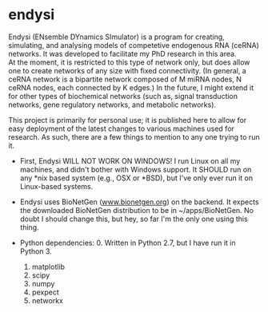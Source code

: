 # endysi

Endysi (ENsemble DYnamics SImulator) is a program for creating, 
simulating, and analysing models of competetive endogenous RNA (ceRNA) 
networks.  It was developed to facilitate my PhD research in this area.  
At the moment, it is restricted to this type of network only, but does 
allow one to create networks of any size with fixed connectivity.  (In
general, a ceRNA network is a bipartite network composed of M miRNA 
nodes, N ceRNA nodes, each connected by K edges.)  In the future, I 
might extend it for other types of biochemical networks (such as, 
signal transduction networks, gene regulatory networks, and metabolic
networks).  

This project is primarily for personal use; it is published here to 
allow for easy deployment of the latest changes to various machines 
used for research.  As such, there are a few things to mention to any 
one trying to run it. 

* First, Endysi WILL NOT WORK ON WINDOWS! I run Linux on all my machines,
and didn't bother with Windows support.  It SHOULD run on any *nix based
system (e.g., OSX or *BSD), but I've only ever run it on Linux-based 
systems.

* Endysi uses BioNetGen (www.bionetgen.org) on the backend.  It expects
the downloaded BioNetGen distribution to be in ~/apps/BioNetGen. No 
doubt I should change this, but hey, so far I'm the only one using this
thing.

* Python dependencies: 
    0. Written in Python 2.7, but I have run it in Python 3.
    1. matplotlib
    2. scipy
    3. numpy
    4. pexpect
    5. networkx
